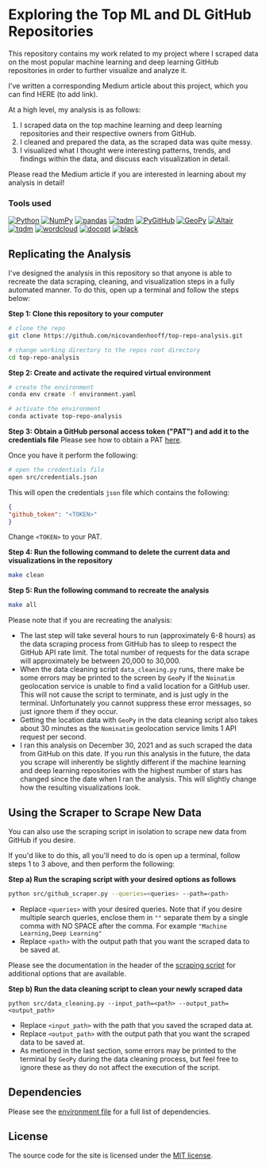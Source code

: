 # Exploring the Top ML and DL GitHub Repositories

This repository contains my work related to my project where I scraped data on the most popular machine learning and deep learning GitHub repositories in order to further visualize and analyze it.

<!--Note: Add medium link-->
I've written a corresponding Medium article about this project, which you can find HERE (to add link).

At a high level, my analysis is as follows:

1. I scraped data on the top machine learning and deep learning repositories and their respective owners from GitHub.
2. I cleaned and prepared the data, as the scraped data was quite messy.
3. I visualized what I thought were interesting patterns, trends, and findings within the data, and discuss each visualization in detail.

Please read the Medium article if you are interested in learning about my analysis in detail!

### Tools used

<p>
<a href="https://www.python.org/"><img alt="Python" src="https://img.shields.io/badge/language-python-3776AB?logo=Python&logoColor=white"></a>
<a href="https://numpy.org/"><img alt="NumPy" src="https://img.shields.io/badge/library-NumPy-013243?logo=numpy&logoColor=white"></a>
<a href="https://pandas.pydata.org/"><img alt="pandas" src="https://img.shields.io/badge/library-pandas-150458?logo=pandas&logoColor=white"></a>
<a href="https://github.com/tqdm/tqdm"><img alt="tqdm" src="https://img.shields.io/badge/library-tqdm-FFC107?logo=tqdm&logoColor=white"></a>
<a href="https://pygithub.readthedocs.io/en/latest/"><img alt="PyGitHub" src="https://img.shields.io/badge/library-PyGitHub-861AF7?"></a>
<a href="https://geopy.readthedocs.io/en/stable/"><img alt="GeoPy" src="https://img.shields.io/badge/library-geopy-861AF7?"></a>
<a href="https://altair-viz.github.io/"><img alt="Altair" src="https://img.shields.io/badge/library-Altair-861AF7?"></a>
<a href="https://github.com/tqdm/tqdm"><img alt="tqdm" src="https://custom-icon-badges.herokuapp.com/badge/library-matplotlib-861AF7?logo=matplotlib"></a>
<a href="http://amueller.github.io/word_cloud/"><img alt="wordcloud" src="https://img.shields.io/badge/library-wordcloud-861AF7?"></a>
<a href="http://docopt.org/"><img alt="docopt" src="https://img.shields.io/badge/library-docopt-861AF7?"></a>
<a href="https://black.readthedocs.io/en/stable/index.html"><img alt="black" src="https://img.shields.io/badge/code%20style-black-black?"></a>
    </p>

## Replicating the Analysis

I've designed the analysis in this repository so that anyone is able to recreate the data scraping, cleaning, and visualization steps in a fully automated manner.  To do this, open up a terminal and follow the steps below:

**Step 1: Clone this repository to your computer**
```bash
# clone the repo
git clone https://github.com/nicovandenhooff/top-repo-analysis.git

# change working directory to the repos root directory
cd top-repo-analysis
```
**Step 2:  Create and activate the required virtual environment**
```bash
# create the environment
conda env create -f environment.yaml

# activate the environment
conda activate top-repo-analysis
```

**Step 3: Obtain a GitHub personal access token ("PAT") and add it to the credentials file**
Please see how to obtain a PAT [here](https://docs.github.com/en/authentication/keeping-your-account-and-data-secure/creating-a-personal-access-token).  

Once you have it perform the following:
```bash
# open the credentials file
open src/credentials.json
```
This will open the credentials `json` file which contains the following:
```json
{
"github_token": "<TOKEN>"
}
```
Change `<TOKEN>` to your PAT.

**Step 4: Run the following command to delete the current data and visualizations in the repository**
```bash
make clean
```
**Step 5: Run the following command to recreate the analysis**
```bash
make all
```

Please note that if you are recreating the analysis:
- The last step will take several hours to run (approximately 6-8 hours) as the data scraping process from GitHub has to sleep to respect the GitHub API rate limit.  The total number of requests for the data scrape will approximately be between 20,000 to 30,000.
- When the data cleaning script `data_cleaning.py` runs, there make be some errors may be printed to the screen by `GeoPy` if the `Noinatim` geolocation service is unable to find a valid location for a GitHub user.  This will not cause the script to terminate, and is just ugly in the terminal.  Unfortunately you cannot suppress these error messages, so just ignore them if they occur.
- Getting the location data with `GeoPy` in the data cleaning script also takes about 30 minutes as the `Nominatim` geolocation service limits 1 API request per second.
- I ran this analysis on December 30, 2021 and as such scraped the data from GitHub on this date.  If you run this analysis in the future, the data you scrape will inherently be slightly different if the machine learning and deep learning repositories with the highest number of stars has changed since the date when I ran the analysis.  This will slightly change how the resulting visualizations look.

## Using the Scraper to Scrape New Data

You can also use the scraping script in isolation to scrape new data from GitHub if you desire.

If you'd like to do this, all you'll need to do is open up a terminal, follow steps 1 to 3 above, and then perform the following:

**Step a) Run the scraping script with your desired options as follows**
```bash
python src/github_scraper.py --queries=<queries> --path=<path>
```
- Replace `<queries>` with your desired queries.  Note that if you desire multiple search queries, enclose them in `""` separate them by a single comma with NO SPACE after the comma.  For example `"Machine Learning,Deep Learning"`
- Replace `<path>` with the output path that you want the scraped data to be saved at.

Please see the documentation in the header of the [scraping script](https://github.com/nicovandenhooff/top-repo-analysis/blob/main/src/github_scraper.py) for additional options that are available.

**Step b) Run the data cleaning script to clean your newly scraped data**
```
python src/data_cleaning.py --input_path=<path> --output_path=<output_path>
```
- Replace `<input_path>` with the path that you saved the scraped data at.
- Replace `<output_path>` with the output path that you want the scraped data to be saved at.
- As metioned in the last section, some errors may be printed to the terminal by `GeoPy` during the data cleaning process, but feel free to ignore these as they do not affect the execution of the script.

## Dependencies

Please see the [environment file](https://github.com/nicovandenhooff/top-repo-analysis/blob/main/environment.yaml) for a full list of dependencies.

## License

The source code for the site is licensed under the [MIT license](https://github.com/nicovandenhooff/top-repo-analysis/blob/main/LICENSE).